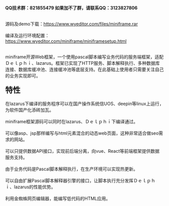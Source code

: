 <b>QQ技术群：821855479 如果加不了群，请联系QQ：3123827806</b><br><br>

源码及demo下载：https://www.wyeditor.com/files/miniframe.rar<br><br>
编译及运行环境配置：https://www.wyeditor.com/miniframe/miniframesetup.html<br><br>


miniframe开源Web框架，一个使用pascal脚本编写业务代码的服务端框架，适配Ｄｅｌｐｈｉ、lazarus。框架已实现了HTTP服务、脚本解释执行、多种数据库连接、数据库缓冲池、连接缓冲池等底层支持。在此基础上使用者只需要关注自己的业务实现即可。<br>
<b><br><font size=5>
特性</b><br></font><br>
在lazarus下编译的服务程序可以在国产操作系统信UOS、deepin等linux上运行，为软件国产化添砖加瓦。<br><br>
miniframe框架源码可以同时在lazarus、Ｄｅｌｐｈｉ下编译通过。<br><br>
可以像asp、jsp那样编写与html元素混合的动态web页面，这种非常适合做seo需求的网站。<br><br>
可以只提供数据API接口，实现前后端分离，向vue、React等前端框架提供数据服务支持。<br><br>
由于业务代码是Pascal脚本解释执行，在生产环境可以实现热更新。<br><br>
可以自由扩展Pascal脚本解释器引擎的接口，让脚本执行充分发挥Ｄｅｌｐｈｉ、lazarus的性能优势。<br><br>
利用金蜘蛛网页编辑器，能编写低代码的HTML应用。<br><br>
